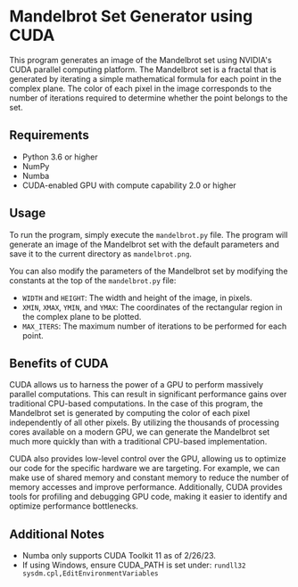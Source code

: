 # Mandelbrot Set Generator using CUDA

This program generates an image of the Mandelbrot set using NVIDIA's CUDA parallel computing platform. The Mandelbrot set is a fractal that is generated by iterating a simple mathematical formula for each point in the complex plane. The color of each pixel in the image corresponds to the number of iterations required to determine whether the point belongs to the set.

## Requirements

- Python 3.6 or higher
- NumPy
- Numba
- CUDA-enabled GPU with compute capability 2.0 or higher

## Usage

To run the program, simply execute the `mandelbrot.py` file. The program will generate an image of the Mandelbrot set with the default parameters and save it to the current directory as `mandelbrot.png`.

You can also modify the parameters of the Mandelbrot set by modifying the constants at the top of the `mandelbrot.py` file:

- `WIDTH` and `HEIGHT`: The width and height of the image, in pixels.
- `XMIN`, `XMAX`, `YMIN`, and `YMAX`: The coordinates of the rectangular region in the complex plane to be plotted.
- `MAX_ITERS`: The maximum number of iterations to be performed for each point.

## Benefits of CUDA

CUDA allows us to harness the power of a GPU to perform massively parallel computations. This can result in significant performance gains over traditional CPU-based computations. In the case of this program, the Mandelbrot set is generated by computing the color of each pixel independently of all other pixels. By utilizing the thousands of processing cores available on a modern GPU, we can generate the Mandelbrot set much more quickly than with a traditional CPU-based implementation.

CUDA also provides low-level control over the GPU, allowing us to optimize our code for the specific hardware we are targeting. For example, we can make use of shared memory and constant memory to reduce the number of memory accesses and improve performance. Additionally, CUDA provides tools for profiling and debugging GPU code, making it easier to identify and optimize performance bottlenecks.

## Additional Notes
- Numba only supports CUDA Toolkit 11 as of 2/26/23.
- If using Windows, ensure CUDA_PATH is set under: `rundll32 sysdm.cpl,EditEnvironmentVariables`
